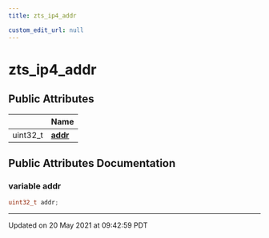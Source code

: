 ```yaml
---
title: zts_ip4_addr

custom_edit_url: null
---
```


# zts_ip4_addr



## Public Attributes

|                | Name           |
| -------------- | -------------- |
| uint32_t | **[addr](/autogen/libzt/classes/structzts__ip4__addr.md#variable-addr)**  |

## Public Attributes Documentation

### variable addr

```cpp
uint32_t addr;
```


-------------------------------

Updated on 20 May 2021 at 09:42:59 PDT